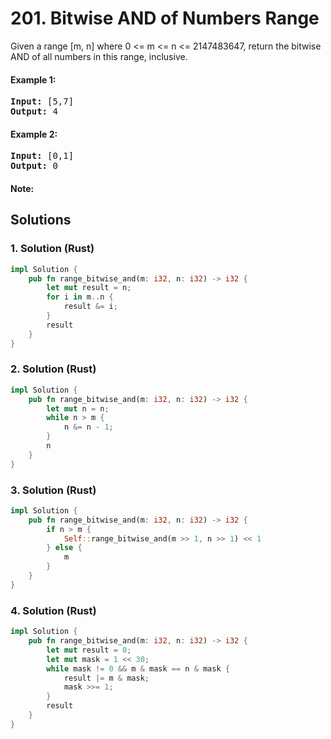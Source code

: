# 201. Bitwise AND of Numbers Range
Given a range [m, n] where 0 <= m <= n <= 2147483647, return the bitwise AND of all numbers in this range, inclusive.

#### Example 1:
<pre>
<strong>Input:</strong> [5,7]
<strong>Output:</strong> 4
</pre>

#### Example 2:
<pre>
<strong>Input:</strong> [0,1]
<strong>Output:</strong> 0
</pre>

#### Note:

## Solutions

### 1. Solution (Rust)
```Rust
impl Solution {
    pub fn range_bitwise_and(m: i32, n: i32) -> i32 {
        let mut result = n;
        for i in m..n {
            result &= i;
        }
        result
    }
}
```

### 2. Solution (Rust)
```Rust
impl Solution {
    pub fn range_bitwise_and(m: i32, n: i32) -> i32 {
        let mut n = n;
        while n > m {
            n &= n - 1;
        }
        n
    }
}
```

### 3. Solution (Rust)
```Rust
impl Solution {
    pub fn range_bitwise_and(m: i32, n: i32) -> i32 {
        if n > m {
            Self::range_bitwise_and(m >> 1, n >> 1) << 1
        } else {
            m
        }
    }
}
```

### 4. Solution (Rust)
```Rust
impl Solution {
    pub fn range_bitwise_and(m: i32, n: i32) -> i32 {
        let mut result = 0;
        let mut mask = 1 << 30;
        while mask != 0 && m & mask == n & mask {
            result |= m & mask;
            mask >>= 1;
        }
        result
    }
}
```
